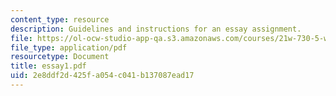 ```yaml
---
content_type: resource
description: Guidelines and instructions for an essay assignment.
file: https://ol-ocw-studio-app-qa.s3.amazonaws.com/courses/21w-730-5-writing-on-contemporary-issues-imagining-the-future-fall-2007/2e8ddf2d425fa054c041b137087ead17_essay1.pdf
file_type: application/pdf
resourcetype: Document
title: essay1.pdf
uid: 2e8ddf2d-425f-a054-c041-b137087ead17
---
```

